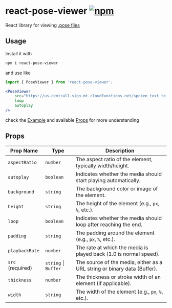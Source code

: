 # react-pose-viewer [![npm](https://img.shields.io/npm/v/react-pose-viewer.svg)](http://npm.im/react-pose-viewer)

React library for viewing [.pose files](https://github.com/sign-language-processing/pose) 

## Usage

Install it with

```bash
npm i react-pose-viewer
```
and use like

```jsx
import { PoseViewer } from 'react-pose-viewer';

<PoseViewer
    src="https://us-central1-sign-mt.cloudfunctions.net/spoken_text_to_signed_pose?spoken=en&signed=ase&text=hello"
    loop
    autoplay
/>
```

check the [Example](/tree/main/example) and available [Props](#props) for more understanding

## Props

| Prop Name      | Type              | Description                                                                 |
|----------------|-------------------|-----------------------------------------------------------------------------|
| `aspectRatio`  | `number`          | The aspect ratio of the element, typically width/height.                     |
| `autoplay`     | `boolean`         | Indicates whether the media should start playing automatically.              |
| `background`   | `string`          | The background color or image of the element.                                |                         |                              |                           |
| `height`       | `string`          | The height of the element (e.g., `px`, `%`, etc.).                           |
| `loop`         | `boolean`         | Indicates whether the media should loop after reaching the end.              |
| `padding`      | `string`          | The padding around the element (e.g., `px`, `%`, etc.).                      |                           |
| `playbackRate` | `number`          | The rate at which the media is played back (1.0 is normal speed).            |       |
| `src` (required)          | `string` \| `Buffer` | The source of the media, either as a URL string or binary data (Buffer).    |
| `thickness`    | `number`          | The thickness or stroke width of an element (if applicable).                 |
| `width`        | `string`          | The width of the element (e.g., `px`, `%`, etc.).                            |
